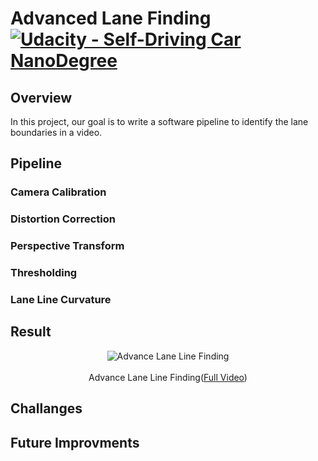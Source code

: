 # Advanced Lane Finding [![Udacity - Self-Driving Car NanoDegree](https://s3.amazonaws.com/udacity-sdc/github/shield-carnd.svg)](http://www.udacity.com/drive)

## Overview
In this project, our goal is to write a software pipeline to identify the lane boundaries in a video.

## Pipeline

### Camera Calibration

### Distortion Correction

### Perspective Transform

### Thresholding

### Lane Line Curvature

## Result

<p align="center">
  <img src="Media/BehavioralCloning.gif" alt="Advance Lane Line Finding"/>
  <br/><br/>
  Advance Lane Line Finding(<a target="_blank" href="https://youtu.be/WPRGi-QqG3A">Full Video</a>)
</p>

## Challanges

## Future Improvments


